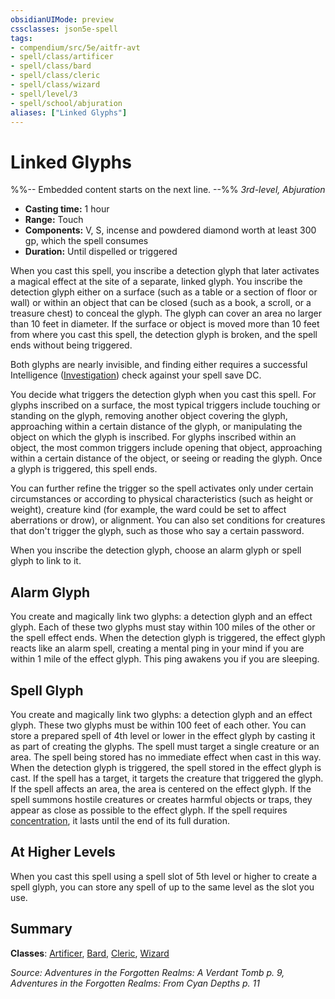 ```yaml
---
obsidianUIMode: preview
cssclasses: json5e-spell
tags:
- compendium/src/5e/aitfr-avt
- spell/class/artificer
- spell/class/bard
- spell/class/cleric
- spell/class/wizard
- spell/level/3
- spell/school/abjuration
aliases: ["Linked Glyphs"]
---
```

# Linked Glyphs
%%-- Embedded content starts on the next line. --%%
*3rd-level, Abjuration*  

- **Casting time:** 1 hour
- **Range:** Touch
- **Components:** V, S, incense and powdered diamond worth at least 300 gp, which the spell consumes
- **Duration:** Until dispelled or triggered

When you cast this spell, you inscribe a detection glyph that later activates a magical effect at the site of a separate, linked glyph. You inscribe the detection glyph either on a surface (such as a table or a section of floor or wall) or within an object that can be closed (such as a book, a scroll, or a treasure chest) to conceal the glyph. The glyph can cover an area no larger than 10 feet in diameter. If the surface or object is moved more than 10 feet from where you cast this spell, the detection glyph is broken, and the spell ends without being triggered.

Both glyphs are nearly invisible, and finding either requires a successful Intelligence ([Investigation](/Systems/5e/rules/skills.md#Investigation)) check against your spell save DC.

You decide what triggers the detection glyph when you cast this spell. For glyphs inscribed on a surface, the most typical triggers include touching or standing on the glyph, removing another object covering the glyph, approaching within a certain distance of the glyph, or manipulating the object on which the glyph is inscribed. For glyphs inscribed within an object, the most common triggers include opening that object, approaching within a certain distance of the object, or seeing or reading the glyph. Once a glyph is triggered, this spell ends.

You can further refine the trigger so the spell activates only under certain circumstances or according to physical characteristics (such as height or weight), creature kind (for example, the ward could be set to affect aberrations or drow), or alignment. You can also set conditions for creatures that don't trigger the glyph, such as those who say a certain password.

When you inscribe the detection glyph, choose an alarm glyph or spell glyph to link to it.

## Alarm Glyph

You create and magically link two glyphs: a detection glyph and an effect glyph. Each of these two glyphs must stay within 100 miles of the other or the spell effect ends. When the detection glyph is triggered, the effect glyph reacts like an alarm spell, creating a mental ping in your mind if you are within 1 mile of the effect glyph. This ping awakens you if you are sleeping.

## Spell Glyph

You create and magically link two glyphs: a detection glyph and an effect glyph. These two glyphs must be within 100 feet of each other. You can store a prepared spell of 4th level or lower in the effect glyph by casting it as part of creating the glyphs. The spell must target a single creature or an area. The spell being stored has no immediate effect when cast in this way. When the detection glyph is triggered, the spell stored in the effect glyph is cast. If the spell has a target, it targets the creature that triggered the glyph. If the spell affects an area, the area is centered on the effect glyph. If the spell summons hostile creatures or creates harmful objects or traps, they appear as close as possible to the effect glyph. If the spell requires [concentration](/Systems/5e/rules/conditions.md#concentration), it lasts until the end of its full duration.

## At Higher Levels

When you cast this spell using a spell slot of 5th level or higher to create a spell glyph, you can store any spell of up to the same level as the slot you use.

## Summary

**Classes**: [Artificer](/Systems/5e/classes/artificer-tce.md), [Bard](/Systems/5e/classes/bard.md), [Cleric](/Systems/5e/classes/cleric.md), [Wizard](/Systems/5e/classes/wizard.md)

*Source: Adventures in the Forgotten Realms: A Verdant Tomb p. 9, Adventures in the Forgotten Realms: From Cyan Depths p. 11*